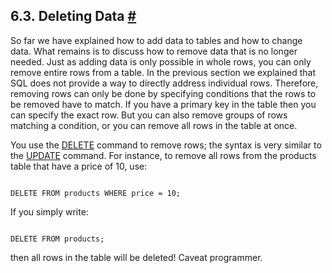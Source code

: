 ## 6.3. Deleting Data [#](#DML-DELETE)

So far we have explained how to add data to tables and how to change data. What remains is to discuss how to remove data that is no longer needed. Just as adding data is only possible in whole rows, you can only remove entire rows from a table. In the previous section we explained that SQL does not provide a way to directly address individual rows. Therefore, removing rows can only be done by specifying conditions that the rows to be removed have to match. If you have a primary key in the table then you can specify the exact row. But you can also remove groups of rows matching a condition, or you can remove all rows in the table at once.

You use the [DELETE](sql-delete "DELETE") command to remove rows; the syntax is very similar to the [UPDATE](sql-update "UPDATE") command. For instance, to remove all rows from the products table that have a price of 10, use:

```

DELETE FROM products WHERE price = 10;
```

If you simply write:

```

DELETE FROM products;
```

then all rows in the table will be deleted! Caveat programmer.